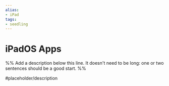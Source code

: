 ```yaml
---
alias: 
- iPad
tags:
- seedling
---
```


# iPadOS Apps

%% Add a description below this line. It doesn't need to be long: one or two sentences should be a good start. %%

#placeholder/description 

